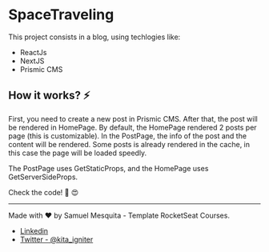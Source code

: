 # SpaceTraveling 

This project consists in a blog, using techlogies like:

- ReactJs
- NextJS
- Prismic CMS

## How it works? :zap:

First, you need to create a new post in Prismic CMS. After that, the post will be rendered in HomePage. By default, the HomePage rendered 2 posts per page (this is customizable).
In the PostPage, the info of the post and the content will be rendered. Some posts is already rendered in the cache, in this case the page will be loaded speedly.

The PostPage uses GetStaticProps, and the HomePage uses GetServerSideProps.

Check the code! 🚀 :heart_eyes:

----------------------------------------------------------------

Made with ❤️ by Samuel Mesquita - Template RocketSeat Courses.

- [Linkedin](https://www.linkedin.com/in/samuel-mesquita-70a7b71b4/)
- [Twitter - @kita_igniter](https://twitter.com/kita_igniter) 
